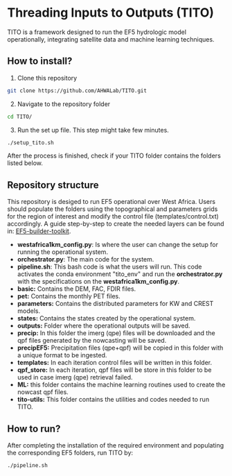# Threading Inputs to Outputs (TITO)
TITO is a framework designed to run the EF5 hydrologic model operationally, integrating satellite data and machine learning techniques.

## How to install?
1. Clone this repository 
  ```sh
  git clone https://github.com/AHWALab/TITO.git
  ```
2. Navigate to the repository folder
  ```sh
  cd TITO/
  ```
3. Run the set up file. This step might take few minutes. 
  ```sh
  ./setup_tito.sh
  ```
After the process is finished, check if your TITO folder contains the folders listed below. 

## Repository structure

This repository is desiged to run EF5 operational over West Africa. Users should populate the folders using the topographical and parameters grids for the region of interest and modify the control file (templates/control.txt) accordingly. A guide step-by-step to create the needed layers can be found in: [EF5-builder-toolkit](https://github.com/AHWALab/EF5-builder-toolkit).

- **westafrica1km_config.py**: Is where the user can change the setup for running the operational system.
- **orchestrator.py**: The main code for the system.
- **pipeline.sh**: This bash code is what the users will run. This code activates the conda environment "tito_env" and run the **orchestrator.py** with the specifications on the **westafrica1km_config.py**.
- **basic:** Contains the DEM, FAC, FDIR files.
- **pet:** Contains the monthly PET files.
- **parameters:** Contains the distributed parameters for KW and CREST models.
- **states:** Contains the states created by the operational system.
- **outputs:** Folder where the operational outputs will be saved.
- **precip:** In this folder the imerg (qpe) files will be downloaded and the qpf files generated by the nowcasting will be saved.
- **precipEF5:** Precipitation files (qpe+qpf) will be copied in this folder with a unique format to be ingested.
- **templates:** In each iteration control files will be written in this folder.
- **qpf_store:** In each iteration, qpf files will be store in this folder to be used in case imerg (qpe) retrieval failed.
- **ML:** this folder contains the machine learning routines used to create the nowcast qpf files.
- **tito-utils:** This folder contains the utilities and codes needed to run TITO. 

## How to run? 
After completing the installation of the required environment and populating the corresponding EF5 folders, run TITO by:
```sh
./pipeline.sh
```


